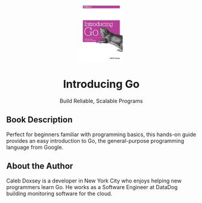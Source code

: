 <p align="center">
  <img src="./cover.png" alt="Cover" height="150">
</p>
<h1 align="center">Introducing Go</h1>
<p align="center">Build Reliable, Scalable Programs</p>

## Book Description

Perfect for beginners familiar with programming basics, this hands-on guide provides an easy introduction to Go, the general-purpose programming language from Google.

## About the Author

Caleb Doxsey is a developer in New York City who enjoys helping new programmers learn Go. He works as a Software Engineer at DataDog building monitoring software for the cloud.

